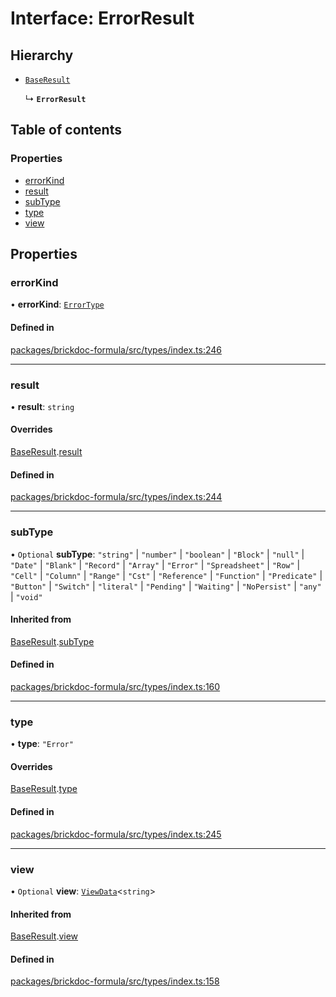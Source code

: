# Interface: ErrorResult

## Hierarchy

- [`BaseResult`](BaseResult.md)

  ↳ **`ErrorResult`**

## Table of contents

### Properties

- [errorKind](ErrorResult.md#errorkind)
- [result](ErrorResult.md#result)
- [subType](ErrorResult.md#subtype)
- [type](ErrorResult.md#type)
- [view](ErrorResult.md#view)

## Properties

### <a id="errorkind" name="errorkind"></a> errorKind

• **errorKind**: [`ErrorType`](../README.md#errortype)

#### Defined in

[packages/brickdoc-formula/src/types/index.ts:246](https://github.com/brickdoc/brickdoc/blob/main/packages/brickdoc-formula/src/types/index.ts#L246)

---

### <a id="result" name="result"></a> result

• **result**: `string`

#### Overrides

[BaseResult](BaseResult.md).[result](BaseResult.md#result)

#### Defined in

[packages/brickdoc-formula/src/types/index.ts:244](https://github.com/brickdoc/brickdoc/blob/main/packages/brickdoc-formula/src/types/index.ts#L244)

---

### <a id="subtype" name="subtype"></a> subType

• `Optional` **subType**: `"string"` \| `"number"` \| `"boolean"` \| `"Block"` \| `"null"` \| `"Date"` \| `"Blank"` \| `"Record"` \| `"Array"` \| `"Error"` \| `"Spreadsheet"` \| `"Row"` \| `"Cell"` \| `"Column"` \| `"Range"` \| `"Cst"` \| `"Reference"` \| `"Function"` \| `"Predicate"` \| `"Button"` \| `"Switch"` \| `"literal"` \| `"Pending"` \| `"Waiting"` \| `"NoPersist"` \| `"any"` \| `"void"`

#### Inherited from

[BaseResult](BaseResult.md).[subType](BaseResult.md#subtype)

#### Defined in

[packages/brickdoc-formula/src/types/index.ts:160](https://github.com/brickdoc/brickdoc/blob/main/packages/brickdoc-formula/src/types/index.ts#L160)

---

### <a id="type" name="type"></a> type

• **type**: `"Error"`

#### Overrides

[BaseResult](BaseResult.md).[type](BaseResult.md#type)

#### Defined in

[packages/brickdoc-formula/src/types/index.ts:245](https://github.com/brickdoc/brickdoc/blob/main/packages/brickdoc-formula/src/types/index.ts#L245)

---

### <a id="view" name="view"></a> view

• `Optional` **view**: [`ViewData`](ViewData.md)<`string`\>

#### Inherited from

[BaseResult](BaseResult.md).[view](BaseResult.md#view)

#### Defined in

[packages/brickdoc-formula/src/types/index.ts:158](https://github.com/brickdoc/brickdoc/blob/main/packages/brickdoc-formula/src/types/index.ts#L158)
